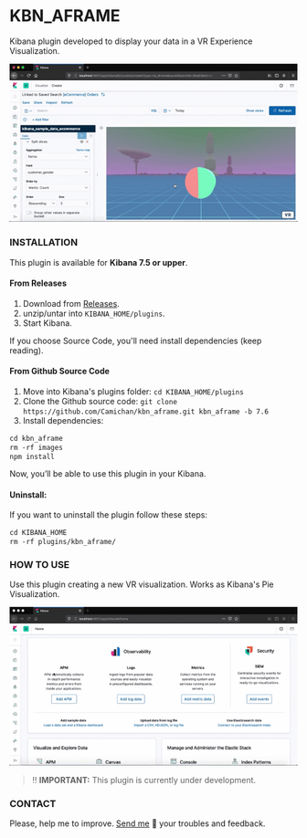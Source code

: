 # KBN_AFRAME
Kibana plugin developed to display your data in a VR Experience Visualization.

![Screenshot](images/Kbn_aframe_image.gif)

### INSTALLATION

This plugin is available for **Kibana 7.5 or upper**.

#### From Releases

1. Download from [Releases](https://github.com/Camichan/kbn_aframe/releases "Releases").
2. unzip/untar into `KIBANA_HOME/plugins`.
3. Start Kibana.

If you choose Source Code, you'll need install dependencies (keep reading).

#### From Github Source Code

1. Move into Kibana's plugins folder: `cd KIBANA_HOME/plugins`
2. Clone the Github source code:
`git clone https://github.com/Camichan/kbn_aframe.git kbn_aframe -b 7.6`
3. Install dependencies:
```
cd kbn_aframe
rm -rf images
npm install
```
Now, you’ll be able to use this plugin in your Kibana.

#### Uninstall:
If you want to uninstall the plugin follow these steps:
```
cd KIBANA_HOME
rm -rf plugins/kbn_aframe/
```
### HOW TO USE

Use this plugin creating a new VR visualization. Works as Kibana's Pie Visualization.

![Screenshot](images/how_to_use.gif)

> :bangbang: **IMPORTANT:** This plugin is currently under development.


### CONTACT
Please, help me to improve. [Send me](mailto:camaratomoyo@gmail.com) :e-mail: your troubles and feedback.
